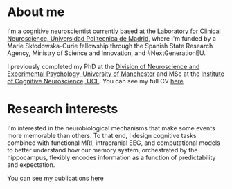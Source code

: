 
# About me
I'm a cognitive neuroscientist currently based at the [Laboratory for Clinical Neuroscience, Universidad Politecnica de Madrid](https://www.thestrangelab.org/), where I'm funded by a Marie Skłodowska-Curie fellowship through the Spanish State Research Agency, Ministry of Science and Innovation, and #NextGenerationEU.


I previously completed my PhD at the [Division of Neuroscience and Experimental Psychology, University of Manchester](https://www.research.manchester.ac.uk/portal/en/facultiesandschools/division-of-neuroscience--experimental-psychology(56df8793-4074-4d32-b197-a40989cfefc7).html) and MSc at the [Institute of Cognitive Neuroscience, UCL](https://www.ucl.ac.uk/icn/). You can see my full CV [here](/CV)

# Research interests
I'm interested in the neurobiological mechanisms that make some events more memorable than others. To that end, I design cognitive tasks combined with functional MRI, intracranial EEG, and computational models to better understand how our memory system, orchestrated by the hippocampus, flexibly encodes information as a function of predictability and expectation. 


You can see my publications [here](/publications)
